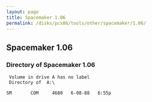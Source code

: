 ```yaml
---
layout: page
title: Spacemaker 1.06
permalink: /disks/pcx86/tools/other/spacemaker/1.06/
---
```


Spacemaker 1.06
---------------

### Directory of Spacemaker 1.06

     Volume in drive A has no label
     Directory of  A:\
    
    SM       COM     4680   6-08-88   6:55p

